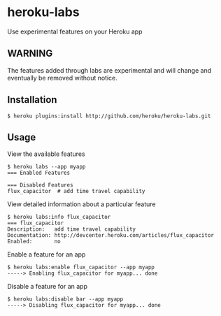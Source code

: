 # heroku-labs

Use experimental features on your Heroku app

## WARNING

The features added through labs are experimental and will change and eventually be removed without notice.

## Installation

    $ heroku plugins:install http://github.com/heroku/heroku-labs.git

## Usage

View the available features

    $ heroku labs --app myapp
    === Enabled Features

    === Disabled Features
    flux_capacitor  # add time travel capability

View detailed information about a particular feature

    $ heroku labs:info flux_capacitor
    === flux_capacitor
    Description:   add time travel capability
    Documentation: http://devcenter.heroku.com/articles/flux_capacitor
    Enabled:       no

Enable a feature for an app

    $ heroku labs:enable flux_capacitor --app myapp
    -----> Enabling flux_capacitor for myapp... done

Disable a feature for an app

    $ heroku labs:disable bar --app myapp
    -----> Disabling flux_capacitor for myapp... done
